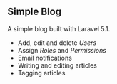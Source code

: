 ## Simple Blog

A simple blog built with Laravel 5.1.

- Add, edit and delete *Users*
- Assign *Roles* and *Permissions*
- Email notifications
- Writing and editing articles
- Tagging articles